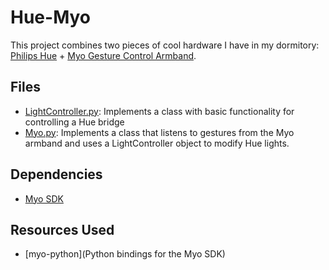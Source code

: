 # Hue-Myo
This project combines two pieces of cool hardware I have in my dormitory: [Philips Hue](http://www2.meethue.com/en-us/) + [Myo Gesture Control Armband](https://www.myo.com/). 

## Files
* [LightController.py](https://github.com/nmahlangu/hue-myo/blob/master/LightController.py): Implements a class with basic functionality for controlling a Hue bridge
* [Myo.py](https://github.com/nmahlangu/hue-myo/blob/master/Myo.py): Implements a class that listens to gestures from the Myo armband and uses a LightController object to modify Hue lights.

## Dependencies
* [Myo SDK](https://developer.thalmic.com/start/)

## Resources Used
* [myo-python](Python bindings for the Myo SDK)